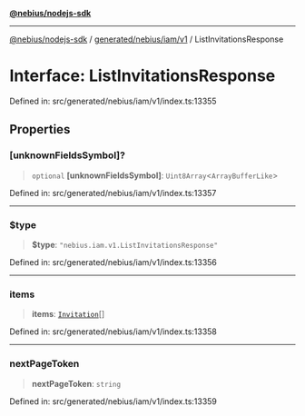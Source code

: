 [**@nebius/nodejs-sdk**](../../../../../README.md)

---

[@nebius/nodejs-sdk](../../../../../README.md) / [generated/nebius/iam/v1](../README.md) / ListInvitationsResponse

# Interface: ListInvitationsResponse

Defined in: src/generated/nebius/iam/v1/index.ts:13355

## Properties

### \[unknownFieldsSymbol\]?

> `optional` **\[unknownFieldsSymbol\]**: `Uint8Array`\<`ArrayBufferLike`\>

Defined in: src/generated/nebius/iam/v1/index.ts:13357

---

### $type

> **$type**: `"nebius.iam.v1.ListInvitationsResponse"`

Defined in: src/generated/nebius/iam/v1/index.ts:13356

---

### items

> **items**: [`Invitation`](Invitation.md)[]

Defined in: src/generated/nebius/iam/v1/index.ts:13358

---

### nextPageToken

> **nextPageToken**: `string`

Defined in: src/generated/nebius/iam/v1/index.ts:13359
